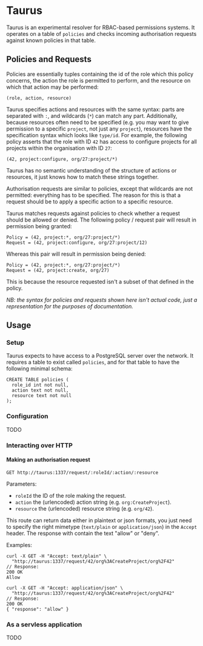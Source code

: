 # Taurus

Taurus is an experimental resolver for RBAC-based permissions systems.
It operates on a table of `policies` and checks incoming authorisation
requests against known policies in that table.

## Policies and Requests

Policies are essentially tuples containing the id of the role which this
policy concerns, the action the role is permitted to perform, and the
resource on which that action may be performed:

    (role, action, resource)

Taurus specifies actions and resources with the same syntax: parts
are separated with `:`, and wildcards (`*`) can match any part.
Additionally, because resources often need to be specified (e.g. you
may want to give permission to a specific `project`, not just any
`project`), resources have the specification syntax which looks like
`type/id`. For example, the following policy asserts that the role with
ID `42` has access to configure projects for all projects within the
organisation with ID `27`:

    (42, project:configure, org/27:project/*)

Taurus has no semantic understanding of the structure of actions or
resources, it just knows how to match these strings together.

Authorisation requests are similar to policies, except that wildcards
are not permitted: everything has to be specified. The reason for this
is that a request should be to apply a specific action to a specific
resource.

Taurus matches requests against policies to check whether a request
should be allowed or denied. The following policy / request pair will
result in permission being granted:

    Policy = (42, project:*, org/27:project/*)
    Request = (42, project:configure, org/27:project/12)

Whereas this pair will result in permission being denied:

    Policy = (42, project:*, org/27:project/*)
    Request = (42, project:create, org/27)

This is because the resource requested isn't a subset of that defined in
the policy.

_NB: the syntax for policies and requests shown here isn't actual code, just a
representation for the purposes of documentation._

## Usage

### Setup

Taurus expects to have access to a PostgreSQL server over the network.
It requires a table to exist called `policies`, and for that table to
have the following minimal schema:

    CREATE TABLE policies (
      role_id int not null,
      action text not null,
      resource text not null
    );

### Configuration

TODO

### Interacting over HTTP

#### Making an authorisation request

    GET http://taurus:1337/request/:roleId/:action/:resource

Parameters:
* `roleId` the ID of the role making the request.
* `action` the (urlencoded) action string (e.g. `org:CreateProject`).
* `resource` the (urlencoded) resource string (e.g. `org/42`).

This route can return data either in plaintext or json formats, you just
need to specify the right mimetype (`text/plain` or `application/json`)
in the `Accept` header. The response with contain the text "allow" or
"deny".

Examples:

    curl -X GET -H "Accept: text/plain" \
      "http://taurus:1337/request/42/org%3ACreateProject/org%2F42"
    // Response:
    200 OK
    Allow

    curl -X GET -H "Accept: application/json" \
      "http://taurus:1337/request/42/org%3ACreateProject/org%2F42"
    // Response:
    200 OK
    { "response": "allow" }

### As a servless application

 TODO
